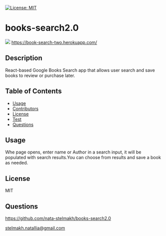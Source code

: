  
  [![License: MIT](https://img.shields.io/badge/License-MIT-yellow.svg)](https://opensource.org/licenses/MIT)
  # books-search2.0
  ![]("Screenshot.png")
  https://book-search-two.herokuapp.com/
  ## Description 
  
  React-based Google Books Search app that allows user search and save books to review or purchase later.
  

  ## Table of Contents  
  * [Usage](#usage)
  * [Contributors](#contibutors)
  * [License](#license)
  * [Test](#test)
  * [Questions](#questions)
  
 
  ## Usage
  Whe page opens, enter name or Author in a search input, it will be populated with search results.You can choose from results and save a book as needed.
  ## License
  
  MIT

  ## Questions
  

  https://github.com/nata-stelmakh/books-search2.0
  
  stelmakh.natallia@gmail.com

